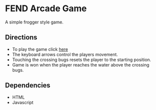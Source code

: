 # FEND Arcade Game

A simple frogger style game.

## Directions

* To play the game click [here](https://github.com/Azure7x/frontend-nanodegree-arcade-game/blob/master/index.html)
* The keyboard arrows control the players movement.
* Touching the crossing bugs resets the player to the starting position.
* Game is won when the player reaches the water above the crossing bugs.

## Dependencies

* HTML
* Javascript
